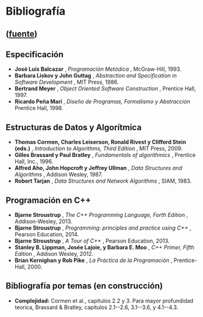 # Bibliografía
([fuente](https://campus.exactas.uba.ar/course/view.php?id=990&section=1))
---
## Especificación

  - **José Luis Balcazar** , _Programación Metódica_ , McGraw-Hill, 1993.
  - **Barbara Liskov y John Guttag** , _Abstraction and Specification in Software Development_ , MIT Press, 1986.
  - **Bertrand Meyer** , _Object Oriented Software Construction_ , Prentice Hall, 1997.
  - **Ricardo Peña Marí** , _Diseño de Programas, Formalismo y Abstracción_ Prentice Hall, 1998.

## Estructuras de Datos y Algorítmica

  - **Thomas Cormen, Charles Leiserson, Ronald Rivest y Clifford Stein (eds.)** , _Introduction to Algorithms, Third Edition_ , MIT Press, 2009.
  - **Gilles Brassard y Paul Bratley** , _Fundamentals of algorithmics_ , Prentice Hall, Inc., 1996.
  - **Alfred Aho, John Hopcroft y Jeffrey Ullman** , _Data Structures and Algorithms_ , Addison Wesley, 1987.
  - **Robert Tarjan** , _Data Structures and Network Algorithms_ , SIAM, 1983.

## Programación en C++

  - **Bjarne Stroustrup** , _The C++ Programming Language, Forth Edition_ , Addison-Wesley, 2013.
  - **Bjarne Stroustrup** , _Programming: principles and practice using C++_ , Pearson Education, 2014.
  - **Bjarne Stroustrup** , _A Tour of C++_ , Pearson Education, 2013.
  - **Stanley B. Lippman, Josée Lajoie, y Barbara E. Moo** , _C++ Primer, Fifth Edition_ , Addison Wesley, 2012.
  - **Brian Kernighan y Rob Pike** , _La Práctica de la Programación_ , Prentice-Hall, 2000.

## Bibliografía por temas (en construcción)

  - **Complejidad:** Cormen et al., capítulos 2.2 y 3. Para mayor profundidad teorica, Brassard  & Bratley, capítulos 2.1--2.6, 3.1--3.6, y 4.1--4.3.

